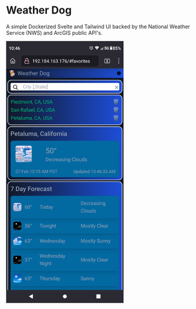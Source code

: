 # Weather Dog

A simple Dockerized Svelte and Tailwind UI backed by the National Weather Service (NWS) and ArcGIS public API's.

<img src="https://raw.githubusercontent.com/pliebscher/Oreo.UI/master/oreo-nws-svelte/wd40.png" alt="Weather Dog" width="320px" />
